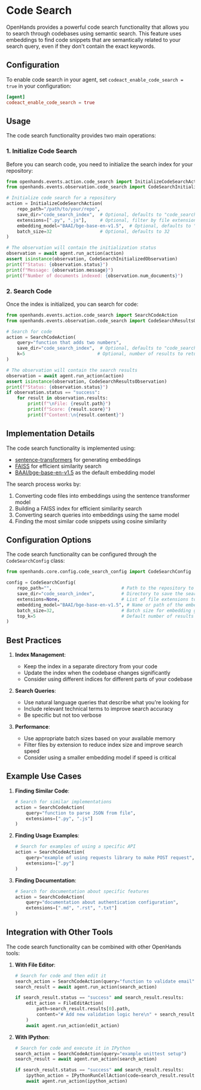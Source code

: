 # Code Search

OpenHands provides a powerful code search functionality that allows you to search through codebases using semantic search. This feature uses embeddings to find code snippets that are semantically related to your search query, even if they don't contain the exact keywords.

## Configuration

To enable code search in your agent, set `codeact_enable_code_search = true` in your configuration:

```toml
[agent]
codeact_enable_code_search = true
```

## Usage

The code search functionality provides two main operations:

### 1. Initialize Code Search

Before you can search code, you need to initialize the search index for your repository:

```python
from openhands.events.action.code_search import InitializeCodeSearchAction
from openhands.events.observation.code_search import CodeSearchInitializedObservation

# Initialize code search for a repository
action = InitializeCodeSearchAction(
    repo_path="/path/to/your/repo",
    save_dir="code_search_index",  # Optional, defaults to "code_search_index"
    extensions=[".py", ".js"],     # Optional, filter by file extensions
    embedding_model="BAAI/bge-base-en-v1.5",  # Optional, defaults to "BAAI/bge-base-en-v1.5"
    batch_size=32                  # Optional, defaults to 32
)

# The observation will contain the initialization status
observation = await agent.run_action(action)
assert isinstance(observation, CodeSearchInitializedObservation)
print(f"Status: {observation.status}")
print(f"Message: {observation.message}")
print(f"Number of documents indexed: {observation.num_documents}")
```

### 2. Search Code

Once the index is initialized, you can search for code:

```python
from openhands.events.action.code_search import SearchCodeAction
from openhands.events.observation.code_search import CodeSearchResultsObservation

# Search for code
action = SearchCodeAction(
    query="function that adds two numbers",
    save_dir="code_search_index",  # Optional, defaults to "code_search_index"
    k=5                           # Optional, number of results to return
)

# The observation will contain the search results
observation = await agent.run_action(action)
assert isinstance(observation, CodeSearchResultsObservation)
print(f"Status: {observation.status}")
if observation.status == "success":
    for result in observation.results:
        print(f"\nFile: {result.path}")
        print(f"Score: {result.score}")
        print(f"Content:\n{result.content}")
```

## Implementation Details

The code search functionality is implemented using:

- [sentence-transformers](https://www.sbert.net/) for generating embeddings
- [FAISS](https://github.com/facebookresearch/faiss) for efficient similarity search
- [BAAI/bge-base-en-v1.5](https://huggingface.co/BAAI/bge-base-en-v1.5) as the default embedding model

The search process works by:

1. Converting code files into embeddings using the sentence transformer model
2. Building a FAISS index for efficient similarity search
3. Converting search queries into embeddings using the same model
4. Finding the most similar code snippets using cosine similarity

## Configuration Options

The code search functionality can be configured through the `CodeSearchConfig` class:

```python
from openhands.core.config.code_search_config import CodeSearchConfig

config = CodeSearchConfig(
    repo_path="",                          # Path to the repository to search
    save_dir="code_search_index",          # Directory to save the search index
    extensions=None,                       # List of file extensions to include
    embedding_model="BAAI/bge-base-en-v1.5", # Name or path of the embedding model
    batch_size=32,                         # Batch size for embedding generation
    top_k=5                                # Default number of results to return
)
```

## Best Practices

1. **Index Management**:
   - Keep the index in a separate directory from your code
   - Update the index when the codebase changes significantly
   - Consider using different indices for different parts of your codebase

2. **Search Queries**:
   - Use natural language queries that describe what you're looking for
   - Include relevant technical terms to improve search accuracy
   - Be specific but not too verbose

3. **Performance**:
   - Use appropriate batch sizes based on your available memory
   - Filter files by extension to reduce index size and improve search speed
   - Consider using a smaller embedding model if speed is critical

## Example Use Cases

1. **Finding Similar Code**:
   ```python
   # Search for similar implementations
   action = SearchCodeAction(
       query="function to parse JSON from file",
       extensions=[".py", ".js"]
   )
   ```

2. **Finding Usage Examples**:
   ```python
   # Search for examples of using a specific API
   action = SearchCodeAction(
       query="example of using requests library to make POST request",
       extensions=[".py"]
   )
   ```

3. **Finding Documentation**:
   ```python
   # Search for documentation about specific features
   action = SearchCodeAction(
       query="documentation about authentication configuration",
       extensions=[".md", ".rst", ".txt"]
   )
   ```

## Integration with Other Tools

The code search functionality can be combined with other OpenHands tools:

1. **With File Editor**:
   ```python
   # Search for code and then edit it
   search_action = SearchCodeAction(query="function to validate email")
   search_result = await agent.run_action(search_action)

   if search_result.status == "success" and search_result.results:
       edit_action = FileEditAction(
           path=search_result.results[0].path,
           content="# Add new validation logic here\n" + search_result.results[0].content
       )
       await agent.run_action(edit_action)
   ```

2. **With IPython**:
   ```python
   # Search for code and execute it in IPython
   search_action = SearchCodeAction(query="example unittest setup")
   search_result = await agent.run_action(search_action)

   if search_result.status == "success" and search_result.results:
       ipython_action = IPythonRunCellAction(code=search_result.results[0].content)
       await agent.run_action(ipython_action)
   ```
